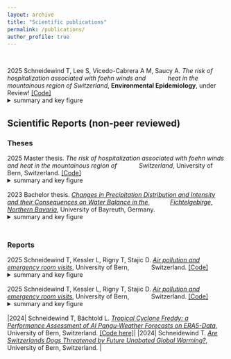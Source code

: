 ```yaml
---
layout: archive
title: "Scientific publications"
permalink: /publications/
author_profile: true
---
```


<script type="text/javascript" src="https://d1bxh8uas1mnw7.cloudfront.net/assets/embed.js"></script>



<br> 

 <p style="margin-bottom: 0px;">
  2025 Schneidewind T, Lee S, Vicedo-Cabrera A M, Saucy A. <em>The risk of hospitalization associated with foehn winds and</em>
  <span style="margin-left: 47px;"><em>heat in the mountainous region of Switzerland</em>, <b>Environmental Epidemiology</b>, under Review!</span>
  <a href="https://github.com/tinojona/Paper_2025_foehn_winds_and_hospitalizations">[Code]</a>
</p>

<details style="max-width: 900px; margin: 0 auto 4px auto;">
  <summary style="cursor: pointer; font-weight: normal; margin-bottom: 2px;">summary and key figure</summary>
  
  <p style="margin-top: 2px;">
    Foehn winds are intense warm winds, common in mountain regions, but their health impacts and potential to exacerbate existing heat-related risks remain poorly understood. We investigated the independent and combined association of foehn winds and temperature with cause-specific emergency hospitalizations in Switzerland. We found that foehn winds daily intensity showed small and no consistent association with hospitalizations in temperature-adjusted and non-adjusted models. However, foehn winds amplified heat-related hospitalization risk with a 14% increase in risk at the 99th temperature percentile on foehn days, compared to -2% on non-foehn days (Figure below). The association was larger for females, older adults, and for hospitalizations due to respiratory and mental health causes. While foehn winds did not directly impact hospitalizations, they may contribute to an amplification of heat-related health risks, especially for females and older adults.
  </p>

  <div style="text-align: center; margin-top: 4px;">
    <img 
      src="https://raw.githubusercontent.com/tinojona/Paper_2025_foehn_winds_and_hospitalizations/main/output/figures/Figure3_only_allcause_bluered.png" 
      style="width: 70%; border: 1px solid #ccc;" 
      alt="Cumulative relative risk for all-cause hospitalization"
    />
    <div style="font-size: 80%; color: #555; margin-top: 4px; margin-bottom: 6px;">
      <em>
        (a) Cumulative relative risk for all-cause hospitalization from temperature exposure with 95% confidence intervals and (b) cumulative relative risk for all-cause hospitalization from temperature exposure with 95% confidence intervals on foehn and non-foehn days with the 1st and 99th percentile shown as dashed lines.
      </em>
    </div>
  </div>
</details>


## Scientific Reports (non-peer reviewed)

### Theses

 <p style="margin-bottom: 0px;">
  2025 Master thesis. <em>The risk of hospitalization associated with foehn winds and heat in the mountainous region of</em>
  <span style="margin-left: 47px;"><em>Switzerland</em>, University of Bern, Switzerland.</span>
  <a href="https://github.com/tinojona/Paper_2025_foehn_winds_and_hospitalizations">[Code]</a>
</p>

<details style="max-width: 900px; margin: 0 auto 4px auto;">
  <summary style="cursor: pointer; font-weight: normal; margin-bottom: 2px;">summary and key figure</summary>
  
  <p style="margin-top: 2px;">
    Foehn winds are intense warm winds, common in mountain regions, but their health impacts and potential to exacerbate existing heat-related risks remain poorly understood. We investigated the independent and combined association of foehn winds and temperature with cause-specific emergency hospitalizations in Switzerland. We found that foehn winds daily intensity showed small and no consistent association with hospitalizations in temperature-adjusted and non-adjusted models. However, foehn winds amplified heat-related hospitalization risk with a 14% increase in risk at the 99th temperature percentile on foehn days, compared to -2% on non-foehn days (Figure below). The association was larger for females, older adults, and for hospitalizations due to respiratory and mental health causes. While foehn winds did not directly impact hospitalizations, they may contribute to an amplification of heat-related health risks, especially for females and older adults.
  </p>

  <div style="text-align: center; margin-top: 4px;">
    <img 
      src="https://raw.githubusercontent.com/tinojona/Paper_2025_foehn_winds_and_hospitalizations/main/output/figures/Figure3_only_allcause_bluered.png" 
      style="width: 70%; border: 1px solid #ccc;" 
      alt="Cumulative relative risk for all-cause hospitalization"
    />
    <div style="font-size: 80%; color: #555; margin-top: 4px; margin-bottom: 6px;">
      <em>
        (a) Cumulative relative risk for all-cause hospitalization from temperature exposure with 95% confidence intervals and (b) cumulative relative risk for all-cause hospitalization from temperature exposure with 95% confidence intervals on foehn and non-foehn days with the 1st and 99th percentile shown as dashed lines.
      </em>
    </div>
  </div>
</details>


<p style="margin-bottom: 0px;">
  2023 Bachelor thesis. 
  <a href="https://github.com/tinojona/tinojona.github.io/blob/main/files/BA_Tino_Schneidewind.pdf">
    <em>Changes in Precipitation Distribution and Intensity and their Consequences on Water Balance in the 
    <span style="margin-left: 47px;">Fichtelgebirge, Northern Bavaria</span></em></a>, University of Bayreuth, Germany.
</p>
<details style="max-width: 900px; margin: 0 auto 4px auto;">
  <summary style="cursor: pointer; font-weight: normal; margin-bottom: 2px;">summary and key figure</summary>
  
  <p style="margin-top: 2px;">
    Climate change has intensified and altered precipitation patterns, with locally heterogeneous impacts that may affect regional water balance trends. In the Fichtelgebirge—a low mountain range in northern Bavaria—extreme precipitation and its consequences have not yet been systematically studied. This thesis investigates trends in precipitation and water balance from 1994 to 2022, focusing on changes in precipitation distribution, particularly extremes. Using precipitation indices, event-based analysis, and sub-daily data, the study finds a decline in both overall precipitation and water balance, including extreme precipitation events. These findings suggest that decreasing water availability may increase the risk of drought in the region in the future.
  </p>

  <div style="text-align: center; margin-top: 4px;">
    <img 
      src="https://raw.githubusercontent.com/tinojona/tinojona.github.io/main/images/BA_new.png" 
      style="width: 60%; border: 1px solid #ccc;" 
      alt="precipitation indices"
    />
    <div style="font-size: 80%; color: #555; margin-top: 4px; margin-bottom: 6px;">
      <em>
        Number of days with more than 10 mm (R10) and 20 mm (R20) of precipitation per year and the 95th percentile (R95p) and 99th percentile (R99p) of the yearly daily precipiation distribution.
      </em>
    </div>
  </div>
</details>


<br> 

### Reports

 <p style="margin-bottom: 0px;">
  2025 Schneidewind T, Kessler L, Rigny T, Stajic D. 
  <a href="https://github.com/tinojona/PM10_Emergency_room_visits/blob/main/FINAL_REPORT.pdf"><em>Air pollution and emergency room visits</em></a>, 
  University of Bern, 
  <span style="margin-left: 47px;">Switzerland</span>.
  <a href="https://github.com/tinojona/PM10_Emergency_room_visits">[Code]</a>
</p>

<details style="max-width: 900px; margin: 0 auto 4px auto;">
  <summary style="cursor: pointer; font-weight: normal; margin-bottom: 2px;">summary and key figure</summary>
  
  <p style="margin-top: 2px;">
    In the past decade, research on the health impacts of air pollution has expanded significantly, with mounting evidence linking air pollutants to various acute and chronic health outcomes. Short-term exposure to PM10 (particulate matter with aerodynamic diameters ≤10 μm) has been consistently associated with increased emergency department visits and hospitalizations, particularly for respiratory and cardiovascular conditions. Using time series analysis with distributed lag non-linear models, we observed that PM10 exposure was linked to a higher risk of emergency room visits in Basel, Switzerland (see figure below). This risk attenuated when adjusting for temperature as a confounding factor. However, periods of elevated heat amplified the risk, especially among males, older adults, and patients presenting with cardiovascular-related emergencies.
  </p>

  <div style="text-align: center; margin-top: 4px;">
    <img 
      src="https://raw.githubusercontent.com/tinojona/PM10_Emergency_room_visits/main/plots/model1_model2_all.png" 
      style="width: 60%; border: 1px solid #ccc;" 
      alt="precipitation indices"
    />
    <div style="font-size: 65%; color: #555; margin-top: 4px; margin-bottom: 6px;">
      <em>
        Cumulative xposure response for PM10 for all cause emergency room visits from Model 1 (no temperature confounding) and Model 2 (with temperature confounding).
      </em>
    </div>
  </div>
</details>





 <p style="margin-bottom: 0px;">
  2025 Schneidewind T, Kessler L, Rigny T, Stajic D. 
  <a href="https://github.com/tinojona/PM10_Emergency_room_visits/blob/main/FINAL_REPORT.pdf"><em>Air pollution and emergency room visits</em></a>, 
  University of Bern, 
  <span style="margin-left: 47px;">Switzerland</span>.
  <a href="https://github.com/tinojona/PM10_Emergency_room_visits">[Code]</a>
</p>

<details style="max-width: 900px; margin: 0 auto 4px auto;">
  <summary style="cursor: pointer; font-weight: normal; margin-bottom: 2px;">summary and key figure</summary>
  
  <p style="margin-top: 2px;">
    Foehn winds are intense warm winds, common in mountain regions, but their health impacts and potential to exacerbate existing heat-related risks remain poorly understood. We investigated the independent and combined association of foehn winds and temperature with cause-specific emergency hospitalizations in Switzerland. We found that foehn winds daily intensity showed small and no consistent association with hospitalizations in temperature-adjusted and non-adjusted models. However, foehn winds amplified heat-related hospitalization risk with a 14% increase in risk at the 99th temperature percentile on foehn days, compared to -2% on non-foehn days (Figure below). The association was larger for females, older adults, and for hospitalizations due to respiratory and mental health causes. While foehn winds did not directly impact hospitalizations, they may contribute to an amplification of heat-related health risks, especially for females and older adults.
  </p>

  <div style="text-align: center; margin-top: 4px;">
    <img 
      src="https://raw.githubusercontent.com/tinojona/Paper_2025_foehn_winds_and_hospitalizations/main/output/figures/Figure3_only_allcause_bluered.png" 
      style="width: 70%; border: 1px solid #ccc;" 
      alt="Cumulative relative risk for all-cause hospitalization"
    />
    <div style="font-size: 80%; color: #555; margin-top: 4px; margin-bottom: 6px;">
      <em>
        (a) Cumulative relative risk for all-cause hospitalization from temperature exposure with 95% confidence intervals and (b) cumulative relative risk for all-cause hospitalization from temperature exposure with 95% confidence intervals on foehn and non-foehn days.
      </em>
    </div>
  </div>
</details>


|2024| Schneidewind T, Bächtold L. [*Tropical Cyclone Freddy: a Performance Assessment of AI Pangu-Weather Forecasts on ERA5-Data*](https://github.com/tinojona/tinojona.github.io/blob/main/files/FINAL_REPORT.pdf), University of Bern, Switzerland. [[Code here]](https://github.com/tinojona/Tropical_Cyclone_Freddy)| 
|2024| Schneidewind T. [*Are Switzerlands Dogs Threatened by Future Unabated Global Warming?*](https://github.com/tinojona/tinojona.github.io/blob/main/files/CRA_Report_Schneidewind.pdf), University of Bern, Switzerland. |

